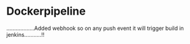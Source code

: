 # Dockerpipeline

..................Added webhook so on any push event it will trigger build in jenkins...........!!
